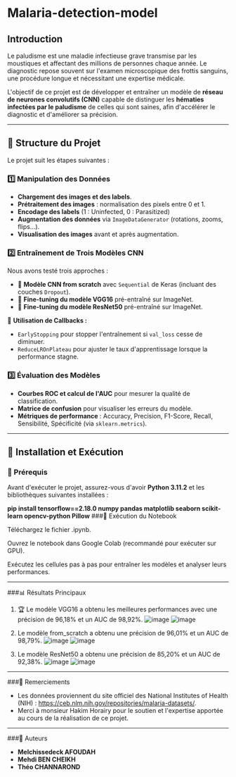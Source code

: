 # Malaria-detection-model

## Introduction
Le paludisme est une maladie infectieuse grave transmise par les moustiques et affectant des millions de personnes chaque année. Le diagnostic repose souvent sur l'examen microscopique des frottis sanguins, une procédure longue et nécessitant une expertise médicale.

L'objectif de ce projet est de développer et entraîner un modèle de **réseau de neurones convolutifs (CNN)** capable de distinguer les **hématies infectées par le paludisme** de celles qui sont saines, afin d'accélérer le diagnostic et d'améliorer sa précision.

---

## 📁 Structure du Projet
Le projet suit les étapes suivantes :

### 1️⃣ **Manipulation des Données**
- **Chargement des images et des labels**.
- **Prétraitement des images** : normalisation des pixels entre 0 et 1.
- **Encodage des labels** (1 : Uninfected, 0 : Parasitized)
- **Augmentation des données** via `ImageDataGenerator` (rotations, zooms, flips...).
- **Visualisation des images** avant et après augmentation.

### 2️⃣ **Entraînement de Trois Modèles CNN**
Nous avons testé trois approches :
- 🔹 **Modèle CNN from scratch** avec `Sequential` de Keras (incluant des couches `Dropout`).
- 🔹 **Fine-tuning du modèle VGG16** pré-entraîné sur ImageNet.
- 🔹 **Fine-tuning du modèle ResNet50** pré-entraîné sur ImageNet.

🔹 **Utilisation de Callbacks :**
- `EarlyStopping` pour stopper l'entraînement si `val_loss` cesse de diminuer.
- `ReduceLROnPlateau` pour ajuster le taux d'apprentissage lorsque la performance stagne.

### 3️⃣ **Évaluation des Modèles**
- **Courbes ROC et calcul de l'AUC** pour mesurer la qualité de classification.
- **Matrice de confusion** pour visualiser les erreurs du modèle.
- **Métriques de performance** : Accuracy, Precision, F1-Score, Recall, Sensibilité, Spécificité (via `sklearn.metrics`).

---

## 🚀 Installation et Exécution
### 🔹 Prérequis
Avant d'exécuter le projet, assurez-vous d'avoir **Python 3.11.2** et les bibliothèques suivantes installées :

**pip install tensorflow==2.18.0 numpy pandas matplotlib seaborn scikit-learn opencv-python Pillow**
###🔹 Exécution du Notebook

Téléchargez le fichier .ipynb.

Ouvrez le notebook dans Google Colab (recommandé pour exécuter sur GPU).

Exécutez les cellules pas à pas pour entraîner les modèles et analyser leurs performances.

---

###📊 Résultats Principaux

1. 🏆 Le modèle VGG16 a obtenu les meilleures performances avec une précision de 96,18% et un AUC de 98,92%.
![image](https://github.com/user-attachments/assets/a75ab411-9928-4524-86d0-49196214e9b9)
![image](https://github.com/user-attachments/assets/ea079e6b-089d-46ea-b1e8-190276be72ab)

2. Le modèle from_scratch a obtenu une précision de 96,01% et un AUC de 98,79%.
![image](https://github.com/user-attachments/assets/27db20f7-726f-4184-81ac-a170571788da)
![image](https://github.com/user-attachments/assets/6ae2c96f-632a-43f4-ad33-5101e8524a7a)


4. Le modèle ResNet50 a obtenu une précision de 85,20% et un AUC de 92,38%.
![image](https://github.com/user-attachments/assets/57137ac2-7050-4570-8c86-17ee28d219c2)
![image](https://github.com/user-attachments/assets/0cfa9f2d-6124-465b-b16e-0f8b29e94768)

---

###📜 Remerciements

- Les données proviennent du site officiel des National Institutes of Health (NIH) : https://ceb.nlm.nih.gov/repositories/malaria-datasets/.
- Merci à monsieur Hakim Horairy pour le soutien et l'expertise apportée au cours de la réalisation de ce projet.

---

###📝 Auteurs
 - **Melchissedeck AFOUDAH**
 - **Mehdi BEN CHEIKH** 
 - **Théo CHANNAROND**
